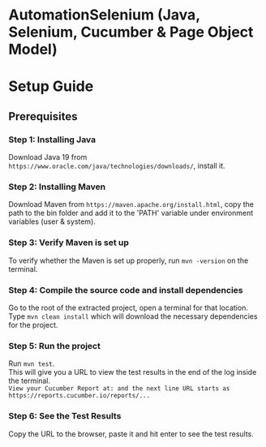 # AutomationSelenium (Java, Selenium, Cucumber & Page Object Model)

# Setup Guide
## Prerequisites
### Step 1: Installing Java

Download Java 19 from `https://www.oracle.com/java/technologies/downloads/`, install it.

### Step 2: Installing Maven

Download Maven from `https://maven.apache.org/install.html`, copy the path to the bin folder and add it to the 'PATH' variable under environment variables (user & system).

### Step 3: Verify Maven is set up

To verify whether the Maven is set up properly, run `mvn -version` on the terminal.

### Step 4: Compile the source code and install dependencies

Go to the root of the extracted project, open a terminal for that location. <br/>
Type `mvn clean install` which will download the necessary dependencies for the project.

### Step 5: Run the project

Run `mvn test`.<br/> 
This will give you a URL to view the test results in the end of the log inside the terminal.<br/> 
`View your Cucumber Report at: and the next line URL starts as https://reports.cucumber.io/reports/...`

### Step 6: See the Test Results

Copy the URL to the browser, paste it and hit enter to see the test results.

